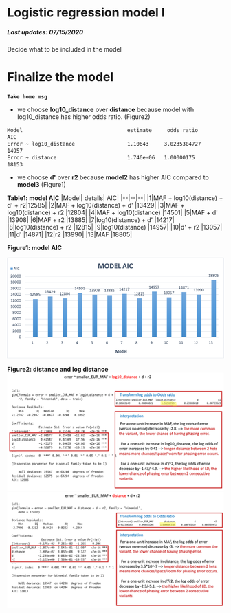 # Logistic regression model I
##### Last updates: 07/15/2020
Decide what to be included in the model

Finalize the model
======

**`Take home msg`**
* we choose **log10_distance** over **distance** because model with log10_distance has higher odds ratio. (Figure2)
```
Model                                  estimate     odds ratio         AIC
Error ~ log10_distance                 1.10643     3.0235304727       14957
Error ~ distance                       1.746e-06   1.00000175         18153
```
* we choose **d'** over **r2** because **model2** has higher AIC  compared to **model3** (Figure1)


**Table1: model AIC**
|Model| details| AIC|
|--|--|--|
|1|MAF + log10(distance) + d' + r2|12585|
|2|MAF + log10(distance) + d'     |13429|
|3|MAF + log10(distance) + r2     |12804|
|4|MAF + log10(distance)          |14501|
|5|MAF + d'                       |13908|
|6|MAF + r2                       |13885|
|7|log10(distance) + d'           |14217|
|8|log10(distance) + r2           |12815|
|9|log10(distance)                |14957|
|10|d' + r2                       |13057|
|11|d'                            |14871|
|12|r2                            |13990|
|13|MAF                           |18805|

**Figure1: model AIC**

![alt text](figures/AIC.png "AIC")


**Figure2: distance and log distance**
![alt text](figures/distance.png "distance")
![alt text](figures/log10_distance.png "distance")

